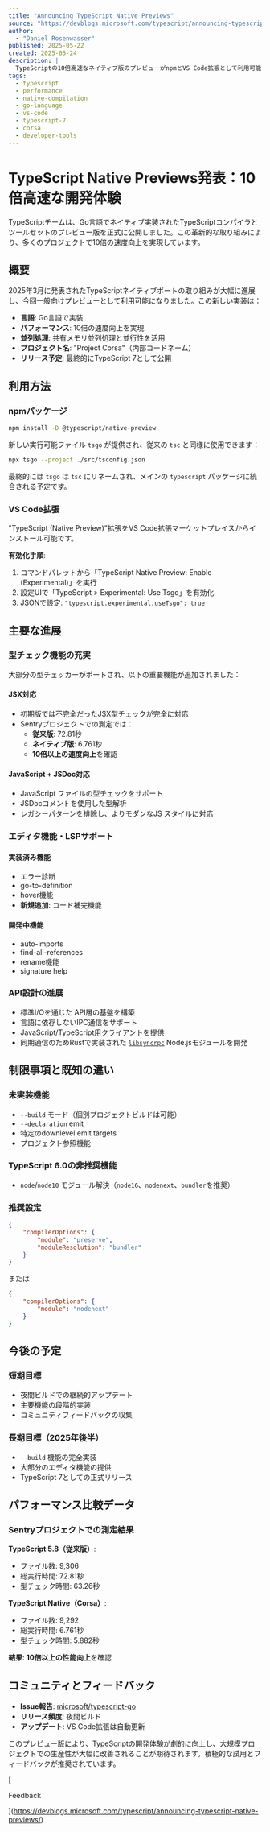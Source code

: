 ```yaml
---
title: "Announcing TypeScript Native Previews"
source: "https://devblogs.microsoft.com/typescript/announcing-typescript-native-previews/"
author:
  - "Daniel Rosenwasser"
published: 2025-05-22
created: 2025-05-24
description: |
  TypeScriptの10倍高速なネイティブ版のプレビューがnpmとVS Code拡張として利用可能になりました。Go言語で実装されたこの新バージョンは、大規模プロジェクトでの劇的なパフォーマンス向上を実現し、最終的にTypeScript 7として公開予定です。
tags:
  - typescript
  - performance
  - native-compilation
  - go-language
  - vs-code
  - typescript-7
  - corsa
  - developer-tools
---
```


# TypeScript Native Previews発表：10倍高速な開発体験

TypeScriptチームは、Go言語でネイティブ実装されたTypeScriptコンパイラとツールセットのプレビュー版を正式に公開しました。この革新的な取り組みにより、多くのプロジェクトで10倍の速度向上を実現しています。

## 概要

2025年3月に発表されたTypeScriptネイティブポートの取り組みが大幅に進展し、今回一般向けプレビューとして利用可能になりました。この新しい実装は：

- **言語**: Go言語で実装
- **パフォーマンス**: 10倍の速度向上を実現
- **並列処理**: 共有メモリ並列処理と並行性を活用
- **プロジェクト名**: "Project Corsa"（内部コードネーム）
- **リリース予定**: 最終的にTypeScript 7として公開

## 利用方法

### npmパッケージ

```sh
npm install -D @typescript/native-preview
```

新しい実行可能ファイル `tsgo` が提供され、従来の `tsc` と同様に使用できます：

```sh
npx tsgo --project ./src/tsconfig.json
```

最終的には `tsgo` は `tsc` にリネームされ、メインの `typescript` パッケージに統合される予定です。

### VS Code拡張

"TypeScript (Native Preview)"拡張をVS Code拡張マーケットプレイスからインストール可能です。

**有効化手順**:

1. コマンドパレットから「TypeScript Native Preview: Enable (Experimental)」を実行
2. 設定UIで「TypeScript > Experimental: Use Tsgo」を有効化
3. JSONで設定: `"typescript.experimental.useTsgo": true`

## 主要な進展

### 型チェック機能の充実

大部分の型チェッカーがポートされ、以下の重要機能が追加されました：

#### JSX対応

- 初期版では不完全だったJSX型チェックが完全に対応
- Sentryプロジェクトでの測定では：
  - **従来版**: 72.81秒
  - **ネイティブ版**: 6.761秒
  - **10倍以上の速度向上**を確認

#### JavaScript + JSDoc対応

- JavaScript ファイルの型チェックをサポート
- JSDocコメントを使用した型解析
- レガシーパターンを排除し、よりモダンなJS スタイルに対応

### エディタ機能・LSPサポート

#### 実装済み機能

- エラー診断
- go-to-definition
- hover機能
- **新規追加**: コード補完機能

#### 開発中機能

- auto-imports
- find-all-references
- rename機能
- signature help

### API設計の進展

- 標準I/Oを通じた API層の基盤を構築
- 言語に依存しないIPC通信をサポート
- JavaScript/TypeScript用クライアントを提供
- 同期通信のためRustで実装された [`libsyncrpc`](https://github.com/microsoft/libsyncrpc) Node.jsモジュールを開発

## 制限事項と既知の違い

### 未実装機能

- `--build` モード（個別プロジェクトビルドは可能）
- `--declaration` emit
- 特定のdownlevel emit targets
- プロジェクト参照機能

### TypeScript 6.0の非推奨機能

- `node`/`node10` モジュール解決（`node16`、`nodenext`、`bundler`を推奨）

### 推奨設定

```json
{
    "compilerOptions": {
        "module": "preserve",
        "moduleResolution": "bundler"
    }
}
```

または

```json
{
    "compilerOptions": {
        "module": "nodenext"
    }
}
```

## 今後の予定

### 短期目標

- 夜間ビルドでの継続的アップデート
- 主要機能の段階的実装
- コミュニティフィードバックの収集

### 長期目標（2025年後半）

- `--build` 機能の完全実装
- 大部分のエディタ機能の提供
- TypeScript 7としての正式リリース

## パフォーマンス比較データ

### Sentryプロジェクトでの測定結果

**TypeScript 5.8（従来版）**:

- ファイル数: 9,306
- 総実行時間: 72.81秒
- 型チェック時間: 63.26秒

**TypeScript Native（Corsa）**:

- ファイル数: 9,292
- 総実行時間: 6.761秒
- 型チェック時間: 5.882秒

**結果**: **10倍以上の性能向上**を確認

## コミュニティとフィードバック

- **Issue報告**: [microsoft/typescript-go](https://github.com/microsoft/typescript-go/issues)
- **リリース頻度**: 夜間ビルド
- **アップデート**: VS Code拡張は自動更新

このプレビュー版により、TypeScriptの開発体験が劇的に向上し、大規模プロジェクトでの生産性が大幅に改善されることが期待されます。積極的な試用とフィードバックが推奨されています。

[

Feedback

](<https://devblogs.microsoft.com/typescript/announcing-typescript-native-previews/>)
